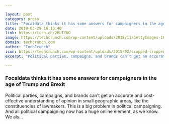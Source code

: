 ```yaml
---

layout: post
category: press
title: "Focaldata thinks it has some answers for campaigners in the age of Trump and Brexit"
date: 2019-03-29 16:10:40
link: https://tcrn.ch/2HLIYUO
image: https://techcrunch.com/wp-content/uploads/2018/11/GettyImages-1057716314.jpg?w=671
domain: techcrunch.com
author: "TechCrunch"
icon: https://techcrunch.com/wp-content/uploads/2015/02/cropped-cropped-favicon-gradient.png?w=180
excerpt: "Political parties, campaigns, and brands can’t get an accurate and cost-effective understanding of opinion in small geographic areas, like the constituencies of lawmakers. This is a big problem in political campaigning. And all political campaigning now has a huge online element, as we know. We als…"

---
```


### Focaldata thinks it has some answers for campaigners in the age of Trump and Brexit

Political parties, campaigns, and brands can’t get an accurate and cost-effective understanding of opinion in small geographic areas, like the constituencies of lawmakers. This is a big problem in political campaigning. And all political campaigning now has a huge online element, as we know. We als…